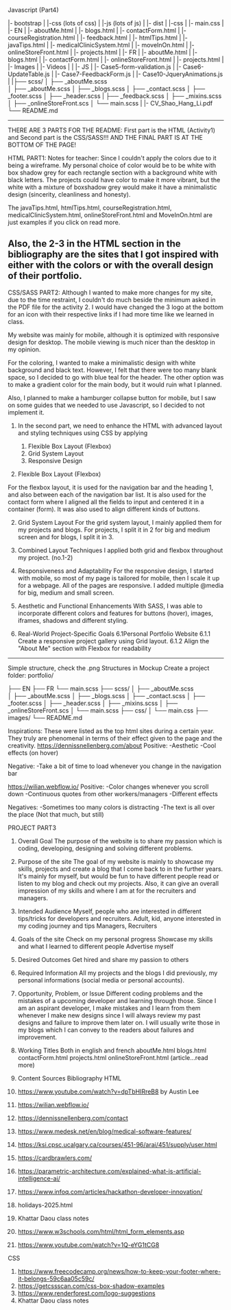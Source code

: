 Javascript (Part4)

|- bootstrap
|    |-css (lots of css)
|    |-js (lots of js)
|
|- dist
|    |-css
|        |- main.css
|
|- EN
|    |- aboutMe.html
|    |- blogs.html
|    |- contactForm.html
|    |- courseRegistration.html
|    |- feedback.html
|    |- htmlTips.html
|    |- javaTips.html
|    |- medicalClinicSystem.html
|    |- moveInOn.html
|    |- onlineStoreFront.html
|    |- projects.html
|
|- FR
|    |- aboutMe.html
|    |- blogs.html
|    |- contactForm.html
|    |- onlineStoreFront.html
|    |- projects.html
|
|- Images
|
|- Videos
|
|
|- JS
|    |- Case5-form-validation.js
|    |- Case6-UpdateTable.js
|    |- Case7-FeedbackForm.js
|    |- Case10-JqueryAnimations.js
|
|├── scss/
│    ├── _aboutMe.scss  
│    ├── _aboutMe.scss
│    ├── _blogs.scss
│    ├── _contact.scss
│    ├── _footer.scss
│    ├── _header.scss
|    ├── _feedback.scss
│    ├── _mixins.scss
│    ├── _onlineStoreFront.scs
│    └── main.scss
|
|- CV_Shao_Hang_Li.pdf
└── README.md


-----------------------------------------------------------------------------------------------------------------------------------------------------------------

THERE ARE 3 PARTS FOR THE README: First part is the HTML (Activity1) and Second part is the CSS/SASS!!! AND THE FINAL PART IS AT THE BOTTOM OF THE PAGE!


HTML PART1:
Notes for teacher:
Since I couldn't apply the colors due to it being a wireframe. My personal choice of color would be to be white with box shadow grey for each rectangle section with a background white with black letters.
The projects could have color to make it more vibrant, but the white with a mixture of boxshadow grey would make it have a minimalistic design (sincerity, cleanliness and honesty).

The javaTips.html, htmlTips.html, courseRegistration.html, medicalClinicSystem.html, onlineStoreFront.html and MoveInOn.html are just examples if you click on read more.

Also, the 2-3 in the HTML section in the bibliography are the sites that I got inspired with either with the colors or with the overall design of their portfolio.
----------------------------------------------------------------------------------------

CSS/SASS PART2:
Although I wanted to make more changes for my site, due to the time restraint, I couldn't do much beside the minimum asked in the PDF file for the activity 2. I would have changed the 3 logo at the bottom for an icon with their respective links if I had more time like we learned in class.

My website was mainly for mobile, although it is optimized with responsive design for desktop. The mobile viewing is much nicer than the desktop in my opinion.

For the coloring, I wanted to make a minimalistic design with white background and black text. However, I felt that there were too many blank space, so I decided to go with blue teal for the header. The other option was to make a gradient color for the main body, but it would ruin what I planned.

Also, I planned to make a hamburger collapse button for mobile, but I saw on some guides
that we needed to use Javascript, so I decided to not implement it. 

1. In the second part, we need to enhance the HTML with advanced layout and styling techniques using CSS by applying
    1. Flexible Box Layout (Flexbox)
    2. Grid System Layout
    3. Responsive Design

1. Flexible Box Layout (Flexbox)

For the flexbox layout, it is used for the navigation bar and the heading 1, and also
between each of the navigation bar list. It is also used for the contact form where I aligned all the fields to input and centered it in a container (form). It was also used to align different kinds of buttons.

2.  Grid System Layout
For the grid system layout, I mainly applied them for my projects and blogs.
For projects, I split it in 2 for big and medium screen and for blogs, I split it in 3.

3. Combined Layout Techniques
I applied both grid and flexbox throughout my project. (no.1-2)

4. Responsiveness and Adaptability
For the responsive design, I started with mobile, so most of my page is tailored for mobile, then I scale it up for a webpage.
All of the pages are responsive. I added multiple @media for big, medium and small screen.

5. Aesthetic and Functional Enhancements
With SASS, I was able to incorporate different colors and features for buttons (hover),
images, iframes, shadows and different styling.

6. Real-World Project-Specific Goals
6.1Personal Portfolio Website
6.1.1 Create a responsive project gallery using Grid layout.
6.1.2 Align the "About Me" section with Flexbox for readability

-----------------------------------------------------------------------------------------
Simple structure, check the .png Structures in Mockup
Create a project folder:
portfolio/

├── EN
├── FR
└── main.scss
├── scss/
│ ├── _aboutMe.scss  
│ ├── _aboutMe.scss
│ ├── _blogs.scss
│ ├── _contact.scss
│ ├── _footer.scss
│ ├── _header.scss
│ ├── _mixins.scss
│ ├── _onlineStoreFront.scs
│ └── main.scss
├── css/
│ └── main.css
├── images/
└── README.md

Inspirations:
These were listed as the top html sites during a certain year.
They truly are phenomenal in terms of their effect given to the page and the creativity.
https://dennissnellenberg.com/about
Positive:
-Aesthetic
-Cool effects (on hover)

Negative:
-Take a bit of time to load whenever you change in the navigation bar

https://wilian.webflow.io/
Positive:
-Color changes whenever you scroll down
-Continuous quotes from other workers/managers
-Different effects

Negatives: 
-Sometimes too many colors is distracting
-The text is all over the place (Not that much, but still)

PROJECT PART3
1. Overall Goal
The purpose of the website is to share my passion which is coding, developing, designing and solving different problems. 

2. Purpose of the site
The goal of my website is mainly to showcase my skills, projects and create a blog that I come back to in the further years. It's mainly for myself, but would be fun to have different people read or listen to my blog and check out my projects. Also, it can give an overall impression of my skills and where I am at for the recruiters and managers.

3. Intended Audience 
Myself, people who are interested in different tips/tricks for developers and recruiters.
Adult, kid, anyone interested in my coding journey and tips
Managers, Recruiters

4. Goals of the site
Check on my personal progress
Showcase my skills and what I learned to different people
Advertise myself

5. Desired Outcomes
Get hired and share my passion to others

6. Required Information
All my projects and the blogs I did previously, my personal informations (social media or personal accounts).

7. Opportunity, Problem, or Issue
Different coding problems and the mistakes of a upcoming developer and learning through those. Since I am an aspirant developer, I make mistakes and I learn from them whenever I make new designs since I will always review my past designs and failure to improve them later on. I will usually write those in my blogs which I can convey to the readers about failures and improvement. 

8. Working Titles
Both in english and french
aboutMe.html
blogs.html
contactForm.html
projects.html
onlineStoreFront.html (article...read more)

9. Content Sources
Bibliography
HTML
1. https://www.youtube.com/watch?v=dpTbHIRreB8 by Austin Lee
2. https://wilian.webflow.io/
3. https://dennissnellenberg.com/contact
4. https://www.medesk.net/en/blog/medical-software-features/
5. https://ksi.cpsc.ucalgary.ca/courses/451-96/arai/451/supply/user.html
6. https://cardbrawlers.com/
7. https://parametric-architecture.com/explained-what-is-artificial-intelligence-ai/
8. https://www.infoq.com/articles/hackathon-developer-innovation/
9. holidays-2025.html
10. Khattar Daou class notes
11. https://www.w3schools.com/html/html_form_elements.asp
12. https://www.youtube.com/watch?v=1Q-eYG1tCG8

CSS
1. https://www.freecodecamp.org/news/how-to-keep-your-footer-where-it-belongs-59c6aa05c59c/
2. https://getcssscan.com/css-box-shadow-examples
3. https://www.renderforest.com/logo-suggestions
4. Khattar Daou class notes